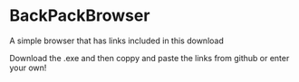 # BackPackBrowser
A simple browser that has links included in this download


Download the .exe and then coppy and paste the links from github or enter your own!
